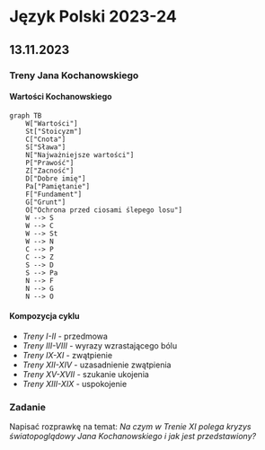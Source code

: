 # Język Polski 2023-24
## 13.11.2023
### Treny Jana Kochanowskiego
#### Wartości Kochanowskiego
```mermaid
graph TB
    W["Wartości"]
    St["Stoicyzm"]
    C["Cnota"]
    S["Sława"]
    N["Najważniejsze wartości"]
    P["Prawość"]
    Z["Zacność"]
    D["Dobre imię"]
    Pa["Pamiętanie"]
    F["Fundament"]
    G["Grunt"]
    O["Ochrona przed ciosami ślepego losu"]
    W --> S
    W --> C
    W --> St
    W --> N
    C --> P
    C --> Z
    S --> D
    S --> Pa
    N --> F
    N --> G
    N --> O
```
#### Kompozycja cyklu
- *Treny I-II* - przedmowa
- *Treny III-VIII* - wyrazy wzrastającego bólu
- *Treny IX-XI* - zwątpienie
- *Treny XII-XIV* - uzasadnienie zwątpienia
- *Treny XV-XVII* - szukanie ukojenia
- *Treny XIII-XIX* - uspokojenie
### Zadanie
Napisać rozprawkę na temat: *Na czym w Trenie XI polega kryzys światopoglądowy Jana Kochanowskiego i jak jest przedstawiony?*
